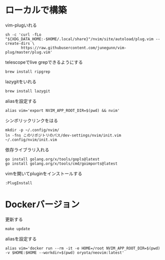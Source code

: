 # ローカルで構築

vim-plugいれる
```
sh -c 'curl -fLo "${XDG_DATA_HOME:-$HOME/.local/share}"/nvim/site/autoload/plug.vim --create-dirs \
       https://raw.githubusercontent.com/junegunn/vim-plug/master/plug.vim'
```
telescopeでlive grepできるようにする
```
brew install ripgrep

```

lazygitをいれる
```
brew install lazygit

```
aliasを設定する
```
alias vim='export NVIM_APP_ROOT_DIR=$(pwd) && nvim'

```
シンボリックリンクをはる
```
mkdir -p ~/.config/nvim/
ln -fns このリポジトリのパス/dev-settings/nvim/init.vim ~/.config/nvim/init.vim
```
依存ライブラリ入れる
```
go install golang.org/x/tools/gopls@latest
go install golang.org/x/tools/cmd/goimports@latest
```

vimを開いてpluginをインストールする
```
:PlugInstall
```

# Dockerバージョン

更新する
```
make update
```

aliasを設定する
```
alias vim='docker run --rm -it -e HOME=/root NVIM_APP_ROOT_DIR=$(pwd) -v $HOME:$HOME --workdir=$(pwd) oryota/neovim:latest'
```

